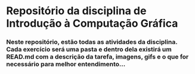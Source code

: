 # Repositório da disciplina de Introdução à Computação Gráfica
### Neste repositório, estão todas as atividades da disciplina. Cada exercício será uma pasta e dentro dela existirá um READ.md com a descrição da tarefa, imagens, gifs e o que for necessário para melhor entendimento... 
